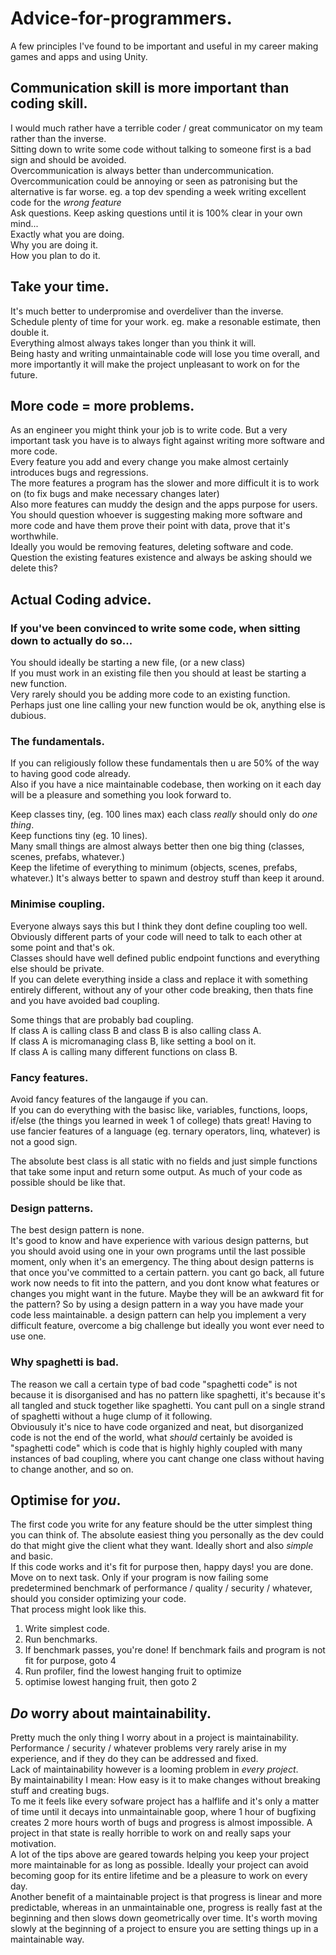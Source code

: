 # Advice-for-programmers.
A few principles I've found to be important and useful in my career making games and apps and using Unity.  

## Communication skill is more important than coding skill.
I would much rather have a terrible coder / great communicator on my team rather than the inverse.  
Sitting down to write some code without talking to someone first is a bad sign and should be avoided.  
Overcommunication is always better than undercommunication. Overcommunication could be annoying or seen as patronising but the alternative is far worse. eg. a top dev spending a week writing excellent code for the *wrong feature*  
Ask questions. Keep asking questions until it is 100% clear in your own mind...  
Exactly what you are doing.  
Why you are doing it.  
How you plan to do it.  

## Take your time.
It's much better to underpromise and overdeliver than the inverse.  
Schedule plenty of time for your work. eg. make a resonable estimate, then double it.  
Everything almost always takes longer than you think it will.  
Being hasty and writing unmaintainable code will lose you time overall, and more importantly it will make the project unpleasant to work on for the future.  

## More code = more problems.
As an engineer you might think your job is to write code. But a very important task you have is to always fight against writing more software and more code.  
Every feature you add and every change you make almost certainly introduces bugs and regressions.  
The more features a program has the slower and more difficult it is to work on (to fix bugs and make necessary changes later)  
Also more features can muddy the design and the apps purpose for users.  
You should question whoever is suggesting making more software and more code and have them prove their point with data, prove that it's worthwhile.  
Ideally you would be removing features, deleting software and code. Question the existing features existence and always be asking should we delete this?  

## Actual Coding advice.

### If you've been convinced to write some code, when sitting down to actually do so...
You should ideally be starting a new file, (or a new class)  
If you must work in an existing file then you should at least be starting a new function.  
Very rarely should you be adding more code to an existing function. Perhaps just one line calling your new function would be ok, anything else is dubious.  

### The fundamentals.
If you can religiously follow these fundamentals then u are 50% of the way to having good code already.  
Also if you have a nice maintainable codebase, then working on it each day will be a pleasure and something you look forward to.  

Keep classes tiny, (eg. 100 lines max) each class *really* should only do *one thing*.  
Keep functions tiny (eg. 10 lines).  
Many small things are almost always better then one big thing (classes, scenes, prefabs, whatever.)  
Keep the lifetime of everything to minimum (objects, scenes, prefabs, whatever.) It's always better to spawn and destroy stuff than keep it around.  

### Minimise coupling.  
Everyone always says this but I think they dont define coupling too well. Obviously different parts of your code will need to talk to each other at some point and that's ok.  
Classes should have well defined public endpoint functions and everything else should be private.  
If you can delete everything inside a class and replace it with something entirely different, without any of your other code breaking, then thats fine and you have avoided bad coupling.  

Some things that are probably bad coupling.  
If class A is calling class B and class B is also calling class A.  
If class A is micromanaging class B, like setting a bool on it.  
If class A is calling many different functions on class B.  

### Fancy features.
Avoid fancy features of the langauge if you can.  
If you can do everything with the basisc like, variables, functions, loops, if/else (the things you learned in week 1 of college) thats great! Having to use fancier features of a language (eg. ternary operators, linq, whatever) is not a good sign.  

The absolute best class is all static with no fields and just simple functions that take some input and return some output. As much of your code as possible should be like that.

### Design patterns.
The best design pattern is none.  
It's good to know and have experience with various design patterns, but you should avoid using one in your own programs until the last possible moment, only when it's an emergency.  The thing about design patterns is that once you've committed to a certain pattern. you cant go back, all future work now needs to fit into the pattern, and you dont know what features or changes you might want in the future. Maybe they will be an awkward fit for the pattern? So by using a design pattern in a way you have made your code less maintainable.
a design pattern can help you implement a very difficult feature, overcome a big challenge but ideally you wont ever need to use one.

### Why spaghetti is bad.
The reason we call a certain type of bad code "spaghetti code" is not because it is disorganised and has no pattern like spaghetti, it's because it's all tangled and stuck together like spaghetti. You cant pull on a single strand of spaghetti without a huge clump of it following.  
Obviousuly it's nice to have code organized and neat, but disorganized code is not the end of the world, what *should* certainly be avoided is "spaghetti code" which is code that is highly highly coupled with many instances of bad coupling, where you cant change one class without having to change another, and so on.  

## Optimise for *you*.
The first code you write for any feature should be the utter simplest thing you can think of. The absolute easiest thing you personally as the dev could do that might give the client what they want. Ideally short and also *simple* and basic.  
If this code works and it's fit for purpose then, happy days! you are done. Move on to next task. Only if your program is now failing some predetermined benchmark of performance / quality / security / whatever, should you consider optimizing your code.  
That process might look like this.
1. Write simplest code.
2. Run benchmarks.
3. If benchmark passes, you're done! If benchmark fails and program is not fit for purpose, goto 4
4. Run profiler, find the lowest hanging fruit to optimize
5. optimise lowest hanging fruit, then goto 2

## *Do* worry about maintainability.
Pretty much the only thing I worry about in a project is maintainability. Performance / security / whatever problems very rarely arise in my experience, and if they do they can be addressed and fixed.  
Lack of maintainability however is a looming problem in *every project*.  
By maintainability I mean: How easy is it to make changes without breaking stuff and creating bugs.  
To me it feels like every sofware project has a halflife and it's only a matter of time until it decays into unmaintainable goop, where 1 hour of bugfixing creates 2 more hours worth of bugs and progress is almost impossible. A project in that state is really horrible to work on and really saps your motivation.  
A lot of the tips above are geared towards helping you keep your project more maintainable for as long as possible. Ideally your project can avoid becoming goop for its entire lifetime and be a pleasure to work on every day.  
Another benefit of a maintainable project is that progress is linear and more predictable, whereas in an unmaintainable one, progress is really fast at the beginning and then slows down geometrically over time. It's worth moving slowly at the beginning of a project to ensure you are setting things up in a maintainable way. 


